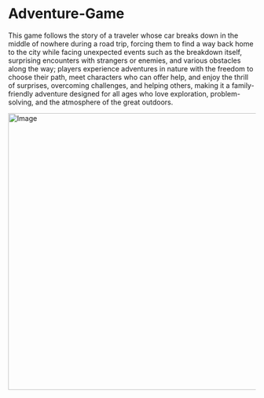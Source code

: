 # Adventure-Game
This game follows the story of a traveler whose car breaks down in the middle of nowhere during a road trip, forcing them to find
a way back home to the city while facing unexpected events such as the breakdown itself, surprising encounters with strangers 
or enemies, and various obstacles along the way; players experience adventures in nature with the freedom to choose their path, meet characters
who can offer help, and enjoy the thrill of surprises, overcoming challenges, and helping others, making it a family-friendly adventure designed
for all ages who love exploration, problem-solving, and the atmosphere of the great outdoors.

<img width="824" height="564" alt="Image" src="https://github.com/user-attachments/assets/8036315c-6246-4970-9901-a4c4529b9e2a" />
